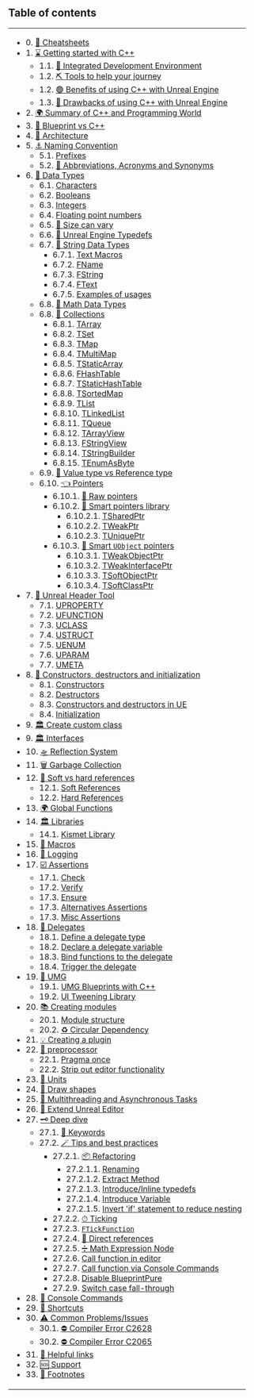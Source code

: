 ## Table of contents

<table><tr><td>

* 0\. [👑 Cheatsheets](#-cheatsheets)
* 1\. [⌛ Getting started with C++](#-getting-started-with-c)
    * 1.1\. [🌈 Integrated Development Environment](#-integrated-development-environment)
    * 1.2\. [⛏️ Tools to help your journey](#%EF%B8%8F-tools-to-help-your-journey)
    * 1.2\. [🟢 Benefits of using C++ with Unreal Engine](#-benefits-of-using-c-with-unreal-engine)
    * 1.3\. [🔴 Drawbacks of using C++ with Unreal Engine](#-drawbacks-of-using-c-with-unreal-engine)
* 2\. [🌍 Summary of C++ and Programming World](#-summary-of-c-and-programming-world)
* 3\. [🚧 Blueprint vs C++](#-blueprint-vs-c)
* 4\. [🎪 Architecture](#-unreals-architecture)
* 5\. [⚓ Naming Convention](#-naming-convention)
	* 5.1\. [Prefixes](#prefixes)
	* 5.2\. [🎨 Abbreviations, Acronyms and Synonyms](#-abbreviations-acronyms-and-synonyms)
* 6\. [🧱 Data Types](#-data-types-1)
	* 6.1\. [Characters](#characters)
    * 6.2\. [Booleans](#booleans-1)
    * 6.3\. [Integers](#integers-1)
    * 6.4\. [Floating point numbers](#floating-point-numbers)
    * 6.5\. [🛟 Size can vary](#-size-can-vary)
    * 6.6\. [🦺 Unreal Engine Typedefs](#-unreal-engine-typedefs)
    * 6.7\. [📖 String Data Types](#-string-data-types)
      * 6.7.1\. [Text Macros](#text-macros)
      * 6.7.2\. [FName](#fname)
      * 6.7.3\. [FString](#fstring)
      * 6.7.4\. [FText](#ftext)
      * 6.7.5\. [Examples of usages](#examples-of-usages)
    * 6.8\. [🚀 Math Data Types](#-math-data-types)
    * 6.8\. [💐 Collections](#-collections)
      * 6.8.1\. [TArray](#tarray)
      * 6.8.2\. [TSet](#tset)
      * 6.8.3\. [TMap](#tmap)
      * 6.8.4\. [TMultiMap](#tmultimap)
      * 6.8.5\. [TStaticArray](#tstaticarray)
      * 6.8.6\. [FHashTable](#fhashtable)
      * 6.8.7\. [TStaticHashTable](#tstatichashtable)
      * 6.8.8\. [TSortedMap](#tsortedmap)
      * 6.8.9\. [TList](#tlist)
      * 6.8.10\. [TLinkedList](#tlinkedlist)
      * 6.8.11\. [TQueue](#tqueue)
      * 6.8.12\. [TArrayView](#tarrayView)
      * 6.8.13\. [FStringView](#fstringview)
      * 6.8.14\. [TStringBuilder](#tstringbuilder)
      * 6.8.15\. [TEnumAsByte](#tenumasbyte)
    * 6.9\. [🧨 Value type vs Reference type](#-value-type-vs-reference-type)
    * 6.10\. [👈 Pointers](#-pointers)
      * 6.10.1\. [🦴 Raw pointers](#-raw-pointers)
      * 6.10.2\. [🤖 Smart pointers library](#smart-pointers)
        * 6.10.2.1\. [TSharedPtr](#tsharedptr)
        * 6.10.2.2\. [TWeakPtr](#tweakptr)
        * 6.10.2.3\. [TUniquePtr](#tuniqueptr)
      * 6.10.3\. [🤖 Smart `UObject` pointers](#-smart-uobject-pointers)
        * 6.10.3.1\. [TWeakObjectPtr](#tweakobjectptr)
        * 6.10.3.2\. [TWeakInterfacePtr](#tweakinterfaceptr)
        * 6.10.3.3\. [TSoftObjectPtr](#tsoftobjectptr)
        * 6.10.3.4\. [TSoftClassPtr](#tsoftclassptr)
* 7\. [💎 Unreal Header Tool](#-unreal-header-tool)
  * 7.1\. [UPROPERTY](#uproperty)
  * 7.2\. [UFUNCTION](#ufunction)
  * 7.3\. [UCLASS](#uclass)
  * 7.4\. [USTRUCT](#ustruct)
  * 7.5\. [UENUM](#uenum)
  * 7.6\. [UPARAM](#uparam)
  * 7.7\. [UMETA](#umeta)
* 8\. [👷 Constructors, destructors and initialization](#-constructors-destructors-and-initialization)
  * 8.1\. [Constructors](#constructors)
  * 8.2\. [Destructors](#destructors)
  * 8.3\. [Constructors and destructors in UE](#constructors-and-destructors-in-ue)
  * 8.4\. [Initialization](#initialization)
* 9\. [🏛 Create custom class](#-create-custom-class)
* 9\. [🏛 Interfaces](#-create-custom-class)
* 10\. [🛸 Reflection System](#-reflection-system)
* 11\. [🗑️ Garbage Collection](#%EF%B8%8F-garbage-collection)
* 12\. [💾 Soft vs hard references](#-soft-vs-hard-references)
  * 12.1\. [Soft References](#soft-references)
  * 12.2\. [Hard References](#hard-references)
* 13\. [🌍 Global Functions](#-global-functions)
* 14\. [🏛️ Libraries](#%EF%B8%8F-libraries)
  * 14.1\. [Kismet Library](#kismet-library)
* 15\. [📃 Macros](#-macros)
* 16\. [📜 Logging](#-logging)
* 17\. [☑️ Assertions](#%EF%B8%8F-assertions)
  * 17.1\. [Check](#check)
  * 17.2\. [Verify](#verify)
  * 17.3\. [Ensure](#ensure)
  * 17.3\. [Alternatives Assertions](#alternatives-assertions)
  * 17.3\. [Misc Assertions](#misc-assertions)
* 18\. [🔔 Delegates](#-delegates)
  * 18.1\. [Define a delegate type](#define-a-delegate-type)
  * 18.2\. [Declare a delegate variable](#declare-a-delegate-variable)
  * 18.3\. [Bind functions to the delegate](#bind-functions-to-the-delegate)
  * 18.4\. [Trigger the delegate](#trigger-the-delegate)
* 19\. [🧩 UMG](#-umg)
  * 19.1\. [UMG Blueprints with C++](#umg-blueprints-with-c)
  * 19.2\. [UI Tweening Library](#ui-tweening-library)
* 20\. [📚 Creating modules](#-creating-modules)
  * 20.1\. [Module structure](#module-structure)
  * 20.2\. [♻️ Circular Dependency](#%EF%B8%8F-circular-dependency)
* 21\. [💡 Creating a plugin](#-creating-a-plugin)
* 22\. [📝 preprocessor](#-preprocessor)
    * 22.1\. [Pragma once](#pragma-once)
    * 22.2\. [Strip out editor functionality](#strip-out-editor-functionality)
* 23\. [🦄 Units](#-units)
* 24\. [🎨 Draw shapes](#-draw-shapes)
* 25\. [🧠 Multithreading and Asynchronous Tasks](#-multithreading-and-asynchronous-tasks)
* 26\. [🎯 Extend Unreal Editor](#-extend-unreal-editor)
* 27\. [🗝️ Deep dive](#-deep-dive)
    * 27.1\. [🔖 Keywords](#-keywords)
    * 27.2\. [🪄 Tips and best practices](#-tips-and-best-practices)
        * 27.2.1\. [📦 Refactoring](#-refactoring)
            * 27.2.1.1\. [Renaming](#renaming)
            * 27.2.1.2\. [Extract Method﻿](#extract-method)
            * 27.2.1.3\. [Introduce/Inline typedef﻿s](#introduceinline-typedefs)
            * 27.2.1.4\. [Introduce Variable﻿](#introduce-variable)
            * 27.2.1.5\. [Invert 'if' statement to reduce nesting](#invert-if-statement-to-reduce-nesting)
        * 27.2.2\. [⏱ Ticking](#-ticking)
        * 27.2.3\. [`FTickFunction`](#ftickfunction)
        * 27.2.4\. [🔌 Direct references](#-direct-references)
        * 27.2.5\. [➗ Math Expression Node](#-math-expression-node)
        * 27.2.6\. [Call function in editor](#call-function-in-editor)
        * 27.2.7\. [Call function via Console Commands](#call-function-via-console-commands)
        * 27.2.8\. [Disable BlueprintPure](#disable-blueprintpure)
        * 27.2.9\. [Switch case fall-through](#switch-case-fall-through)
* 28\. [📛 Console Commands](#-console-commands)
* 29\. [📌 Shortcuts](#-shortcuts)
* 30\. [⚠️ Common Problems/Issues](#%EF%B8%8F-common-problemsissues)
    * 30.1\. [⛔ Compiler Error C2628](#-compiler-error-c2628)
    * 30.2\. [⛔ Compiler Error C2065](#-compiler-error-c2065)
* 31\. [🔗 Helpful links](#-helpful-links)
* 32\. [🆘 Support](#-support)
* 33\. [📍 Footnotes](#-footnotes)

</td></tr></table>

